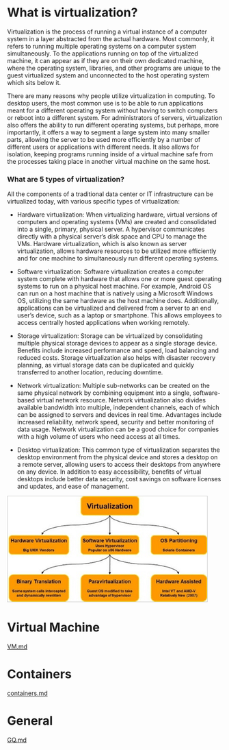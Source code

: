 # What is virtualization?

Virtualization is the process of running a virtual instance of a computer system in a layer abstracted from the actual hardware. Most commonly, it refers to running multiple operating systems on a computer system simultaneously. To the applications running on top of the virtualized machine, it can appear as if they are on their own dedicated machine, where the operating system, libraries, and other programs are unique to the guest virtualized system and unconnected to the host operating system which sits below it.

There are many reasons why people utilize virtualization in computing. To desktop users, the most common use is to be able to run applications meant for a different operating system without having to switch computers or reboot into a different system. For administrators of servers, virtualization also offers the ability to run different operating systems, but perhaps, more importantly, it offers a way to segment a large system into many smaller parts, allowing the server to be used more efficiently by a number of different users or applications with different needs. It also allows for isolation, keeping programs running inside of a virtual machine safe from the processes taking place in another virtual machine on the same host.

### What are 5 types of virtualization?

All the components of a traditional data center or IT infrastructure can be virtualized today, with various specific types of virtualization:   

- Hardware virtualization: When virtualizing hardware, virtual versions of computers and operating systems (VMs) are created and consolidated into a single, primary, physical server. A hypervisor communicates directly with a physical server’s disk space and CPU to manage the VMs. Hardware virtualization, which is also known as server virtualization, allows hardware resources to be utilized more efficiently and for one machine to simultaneously run different operating systems. 

- Software virtualization: Software virtualization creates a computer system complete with hardware that allows one or more guest operating systems to run on a physical host machine. For example, Android OS can run on a host machine that is natively using a Microsoft Windows OS, utilizing the same hardware as the host machine does. Additionally, applications can be virtualized and delivered from a server to an end user’s device, such as a laptop or smartphone. This allows employees to access centrally hosted applications when working remotely. 

- Storage virtualization: Storage can be virtualized by consolidating multiple physical storage devices to appear as a single storage device. Benefits include increased performance and speed, load balancing and reduced costs. Storage virtualization also helps with disaster recovery planning, as virtual storage data can be duplicated and quickly transferred to another location, reducing downtime.  

- Network virtualization: Multiple sub-networks can be created on the same physical network by combining equipment into a single, software-based virtual network resource. Network virtualization also divides available bandwidth into multiple, independent channels, each of which can be assigned to servers and devices in real time. Advantages include increased reliability, network speed, security and better monitoring of data usage. Network virtualization can be a good choice for companies with a high volume of users who need access at all times. 

- Desktop virtualization: This common type of virtualization separates the desktop environment from the physical device and stores a desktop on a remote server, allowing users to access their desktops from anywhere on any device. In addition to easy accessibility, benefits of virtual desktops include better data security, cost savings on software licenses and updates, and ease of management. 

![virtualization.jpg](virtualization.jpg)



# Virtual Machine

[VM.md](VM.md)

# Containers

[containers.md](containers.md)

# General

[GQ.md](GQ.md)